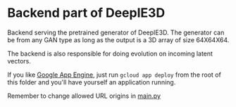 # Backend part of DeepIE3D

Backend serving the pretrained generator of DeepIE3D. The generator can be from any GAN type as long as the output is a 3D array of size 64X64X64.

The backend is also responsible for doing evolution on incoming latent vectors. 

If you like [Google App Engine](https://cloud.google.com/appengine/), just run `gcloud app deploy` from the root of this folder and you'll have yourself an application running.

Remember to change allowed URL origins in [main.py](main.py)
